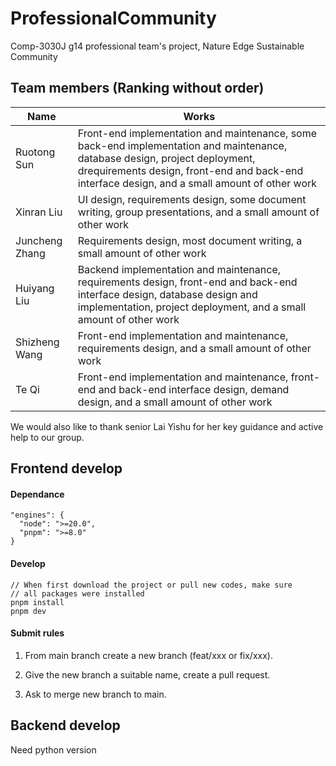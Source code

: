 # ProfessionalCommunity
Comp-3030J g14 professional team's project, Nature Edge Sustainable Community


## Team members (Ranking without order)

| Name            | Works                          |
| --------------- | ------------------------------ |
| Ruotong Sun     |	Front-end implementation and maintenance, some back-end implementation and maintenance, database design, project deployment, drequirements design, front-end and back-end interface design, and a small amount of other work    |
| Xinran Liu      | UI design, requirements design, some document writing, group presentations, and a small amount of other work       |
| Juncheng Zhang  | Requirements design, most document writing, a small amount of other work  |
| Huiyang Liu     |	Backend implementation and maintenance, requirements design, front-end and back-end interface design, database design and implementation, project deployment, and a small amount of other work     |
| Shizheng Wang   | Front-end implementation and maintenance, requirements design, and a small amount of other work    |
| Te Qi           | Front-end implementation and maintenance, front-end and back-end interface design, demand design, and a small amount of other work            |

We would also like to thank senior Lai Yishu for her key guidance and active help to our group.

## Frontend develop

#### Dependance
```
"engines": {
  "node": ">=20.0",
  "pnpm": ">=8.0"
}
```

#### Develop

```
// When first download the project or pull new codes, make sure
// all packages were installed
pnpm install
pnpm dev
```

#### Submit rules

1. From main branch create a new branch (feat/xxx or fix/xxx).

2. Give the new branch a suitable name, create a pull request.

3. Ask to merge new branch to main.


## Backend  develop

Need python version 
